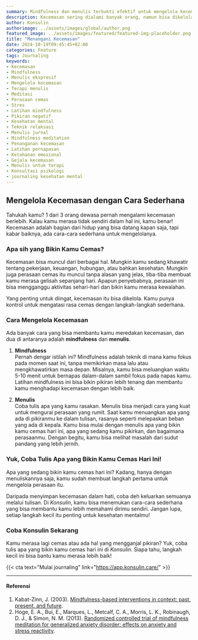 ```yaml
---
summary: Mindfulness dan menulis terbukti efektif untuk mengelola kecemasan. Coba tulis apa yang bikin kamu cemas hari ini di Konsulin!
description: Kecemasan sering dialami banyak orang, namun bisa dikelola dengan metode sederhana seperti mindfulness dan menulis. Mindfulness melatih kamu untuk fokus pada saat ini, mengurangi kecemasan dan stres. Sementara itu, menulis tentang perasaan atau kekhawatiranmu dapat membantu mengurai pikiran yang rumit, membuatnya lebih mudah untuk dipahami dan diatasi. Jika kamu sedang merasa cemas, coba tulis apa yang mengganggumu hari ini. Di Konsulin, kamu bisa memulai langkah kecil untuk lebih memahami dirimu sendiri dan mengelola kecemasan dengan lebih baik.
author: Konsulin
authorimage: ../assets/images/global/author.png
featured_image: ../assets/images/featured/featured-img-placeholder.png
title: "Menangani Kecemasan"
date: 2024-10-19T09:45:45+02:00
categories: Feature
tags: Journaling
keywords:
- Kecemasan
- Mindfulness
- Menulis ekspresif
- Mengelola kecemasan
- Terapi menulis
- Meditasi
- Perasaan cemas
- Stres
- Latihan mindfulness
- Pikiran negatif
- Kesehatan mental
- Teknik relaksasi
- Menulis jurnal
- Mindfulness meditation
- Penanganan kecemasan
- Latihan pernapasan
- Ketahanan emosional
- Gejala kecemasan
- Menulis untuk terapi
- Konsultasi psikologi
- journaling kesehatan mental
---
```


## Mengelola Kecemasan dengan Cara Sederhana

Tahukah kamu? 1 dari 3 orang dewasa pernah mengalami kecemasan berlebih. Kalau kamu merasa tidak sendiri dalam hal ini, kamu benar! Kecemasan adalah bagian dari hidup yang bisa datang kapan saja, tapi kabar baiknya, ada cara-cara sederhana untuk mengelolanya.

### Apa sih yang Bikin Kamu Cemas?

Kecemasan bisa muncul dari berbagai hal. Mungkin kamu sedang khawatir tentang pekerjaan, keuangan, hubungan, atau bahkan kesehatan. Mungkin juga perasaan cemas itu muncul tanpa alasan yang jelas, tiba-tiba membuat kamu merasa gelisah sepanjang hari. Apapun penyebabnya, perasaan ini bisa mengganggu aktivitas sehari-hari dan bikin kamu merasa kewalahan.

Yang penting untuk diingat, kecemasan itu bisa dikelola. Kamu punya kontrol untuk mengatasi rasa cemas dengan langkah-langkah sederhana. 

### Cara Mengelola Kecemasan

Ada banyak cara yang bisa membantu kamu meredakan kecemasan, dan dua di antaranya adalah **mindfulness** dan **menulis**.

1. **Mindfulness**  
   Pernah dengar istilah ini? Mindfulness adalah teknik di mana kamu fokus pada momen saat ini, tanpa memikirkan masa lalu atau mengkhawatirkan masa depan. Misalnya, kamu bisa meluangkan waktu 5-10 menit untuk bernapas dalam-dalam sambil fokus pada napas kamu. Latihan mindfulness ini bisa bikin pikiran lebih tenang dan membantu kamu menghadapi kecemasan dengan lebih baik.

2. **Menulis**  
   Coba tulis apa yang kamu rasakan. Menulis bisa menjadi cara yang kuat untuk mengurai perasaan yang rumit. Saat kamu menuangkan apa yang ada di pikiranmu ke dalam tulisan, rasanya seperti melepaskan beban yang ada di kepala. Kamu bisa mulai dengan menulis apa yang bikin kamu cemas hari ini, apa yang sedang kamu pikirkan, dan bagaimana perasaanmu. Dengan begitu, kamu bisa melihat masalah dari sudut pandang yang lebih jernih.

### Yuk, Coba Tulis Apa yang Bikin Kamu Cemas Hari Ini!

Apa yang sedang bikin kamu cemas hari ini? Kadang, hanya dengan menuliskannya saja, kamu sudah membuat langkah pertama untuk mengelola perasaan itu.

Daripada menyimpan kecemasan dalam hati, coba deh keluarkan semuanya melalui tulisan. Di *Konsulin*, kamu bisa menemukan cara-cara sederhana yang bisa membantu kamu lebih memahami dirimu sendiri. Jangan lupa, setiap langkah kecil itu penting untuk kesehatan mentalmu!

### Coba Konsulin Sekarang

Kamu merasa lagi cemas atau ada hal yang mengganjal pikiran? Yuk, coba tulis apa yang bikin kamu cemas hari ini di *Konsulin*. Siapa tahu, langkah kecil ini bisa bantu kamu merasa lebih baik!

{{< cta text="Mulai journaling" link="https://app.konsulin.care/" >}}

---

#### Referensi

1. Kabat-Zinn, J. (2003). [Mindfulness-based interventions in context: past, present, and future](https://psycnet.apa.org/record/2003-03824-002).
1. Hoge, E. A., Bui, E., Marques, L., Metcalf, C. A., Morris, L. K., Robinaugh, D. J., & Simon, N. M. (2013). [Randomized controlled trial of mindfulness meditation for generalized anxiety disorder: effects on anxiety and stress reactivity](https://www.psychiatrist.com/jcp/randomized-controlled-trial-mindfulness-meditation/).
